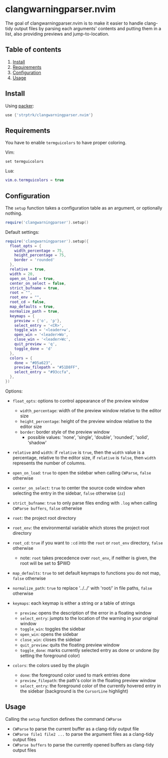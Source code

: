 # clangwarningparser.nvim

The goal of clangwarningparser.nvim is to make it easier to handle clang-tidy output files by parsing each arguments' contents and putting them in a list, also providing previews and jump-to-location.

## Table of contents

1. [Install](#install)
1. [Requirements](#requirements)
1. [Configuration](#configuration)
1. [Usage](#usage)

## Install

Using [packer](https://github.com/wbthomason/packer.nvim):
```lua
use {'strptrk/clangwarningparser.nvim'}
```

## Requirements

You have to enable `termguicolors` to have proper coloring.

Vim:
```vim
set termguicolors
```
Lua:
```lua
vim.o.termguicolors = true
```

## Configuration

The `setup` function takes a configuration table as an argument, or optionally nothing.

```lua
require('clangwarningparser').setup()
```

Default settings:

```lua
require('clangwarningparser').setup({
  float_opts = {
    width_percentage = 75,
    height_percentage = 75,
    border = 'rounded'
  },
  relative = true,
  width = 20,
  open_on_load = true,
  center_on_select = false,
  strict_bufname = true,
  root = "",
  root_env = "",
  root_cd = false,
  map_defaults = true,
  normalize_path = true,
  keymaps = {
    preview = {'o', 'p'},
    select_entry = '<CR>',
    toggle_win = '<leader>w',
    open_win = '<leader>Wo',
    close_win = '<leader>Wc',
    quit_preview = 'q',
    toggle_done = 'd'
  },
  colors = {
    done = "#05a623",
    preview_filepath = "#51D8FF",
    select_entry = "#93ccfa",
  },
})
```

Options:


- `float_opts`: options to control appearance of the preview window
    - `width_percentage`: width of the preview window relative to the editor size
    - `height_percentage`: height of the preview window relative to the editor size
    - `border`: border style of the preview window
        - possible values: 'none', 'single', 'double', 'rounded', 'solid', 'shadow'

- `relative` and `width`: if `relative` is `true`, then the `width` value is a percentage, relative to the editor size, if `relative` is `false`, then `width` represents the number of columns.

- `open_on_load`: `true` to open the sidebar when calling `CWParse`, `false` otherwise
- `center_on_select`: `true` to center the source code window when selecting the entry in the sidebar, `false` otherwise (`zz`)
- `strict_bufname`: `true` to only parse files ending with `.log` when calling `CWParse buffers`, `false` otherwise
- `root`: the project root directory
- `root_env`: the environmental variable which stores the project root directory
- `root_cd`: `true` if you want to `:cd` into the `root` or `root_env` directory, `false` otherwise
    - note: `root` takes precedence over `root_env`, if neither is given, the root will be set to $PWD
- `map_defaults`: `true` to set default keymaps to functions you do not map, `false` otherwise
- `normalize_path`: `true` to replace '../../' with 'root/' in file paths, `false` otherwise
- `keymaps`: each keymap is either a string or a table of strings
    - `preview`: opens the description of the error in a floating window
    - `select_entry`: jumpts to the location of the warning in your original window
    - `toggle_win`: toggles the sidebar
    - `open_win`: opens the sidebar
    - `close_win`: closes the sidebar
    - `quit_preview`: quits the floating preview window
    - `toggle_done`: marks currently selected entry as done or undone (by setting the foreground color)
- `colors`: the colors used by the plugin
    - `done`: the foreground color used to mark entries done
    - `preview_filepath`: the path's color in the floating preview window
    - `select_entry`: the foreground color of the currently hovered entry in the sidebar (background is the `CursorLine` highlight)

## Usage

Calling the `setup` function defines the command `CWParse`
- `CWParse` to parse the current buffer as a clang-tidy output file
- `CWParse file1 file2 ...` to parse the argument files as a clang-tidy output files
- `CWParse buffers` to parse the currently opened buffers as clang-tidy output files
